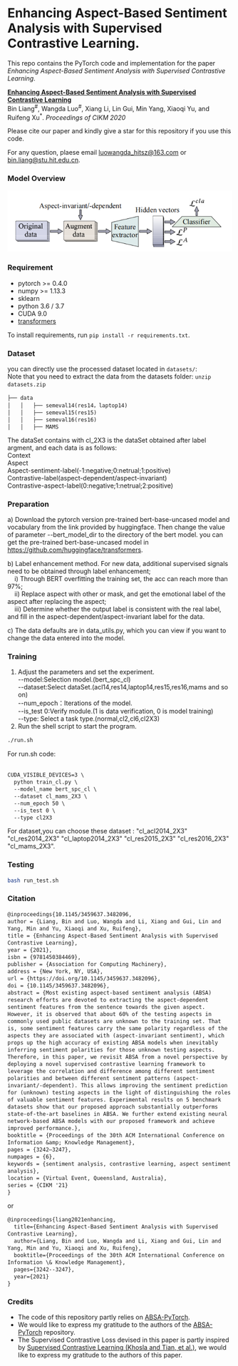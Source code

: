 # Enhancing Aspect-Based Sentiment Analysis with Supervised Contrastive Learning.

This repo contains the PyTorch code and implementation for the paper *Enhancing Aspect-Based Sentiment Analysis with Supervised Contrastive Learning*.

[**Enhancing Aspect-Based Sentiment Analysis with Supervised Contrastive Learning**](https://dl.acm.org/doi/pdf/10.1145/3459637.3482096) 
<br>
Bin Liang<sup>#</sup>, Wangda Luo<sup>#</sup>, Xiang Li, Lin Gui, Min Yang, Xiaoqi Yu, and Ruifeng Xu<sup>*</sup>. *Proceedings of CIKM 2020*
  
Please cite our paper and kindly give a star for this repository if you use this code. 

For any question, plaese email luowangda_hitsz@163.com or bin.liang@stu.hit.edu.cn.

### Model Overview
![model](./img/model_overview.png)

### Requirement

* pytorch >= 0.4.0
* numpy >= 1.13.3
* sklearn
* python 3.6 / 3.7
* CUDA 9.0
* [transformers](https://github.com/huggingface/transformers)

To install requirements, run `pip install -r requirements.txt`.  

### Dataset

you can directly use the processed dataset located in `datasets/`:  
Note that you need to extract the data from the datasets folder: `unzip datasets.zip`
```
├── data
│   │   ├── semeval14(res14，laptop14)
│   │   ├── semeval15(res15)
│   │   ├── semeval16(res16)
│   │   ├── MAMS
```

The dataSet contains with cl_2X3 is the dataSet obtained after label argment, and each data is as follows:  
Context  
Aspect  
Aspect-sentiment-label(-1:negative;0:netrual;1:positive)  
Contrastive-label(aspect-dependent/aspect-invariant)  
Contrastive-aspect-label(0:negative;1:netrual;2:positive)  

### Preparation
a) Download the pytorch version pre-trained bert-base-uncased model and vocabulary from the link provided by huggingface. Then change the value of parameter --bert_model_dir to the directory of the bert model.
you can get the pre-trained bert-base-uncased model in https://github.com/huggingface/transformers.

b) Label enhancement method. For new data, additional supervised signals need to be obtained through label enhancement;  
&nbsp;&nbsp;&nbsp;&nbsp;i) Through BERT overfitting the training set, the acc can reach more than 97%;  
&nbsp;&nbsp;&nbsp;&nbsp;ii) Replace aspect with other or mask, and get the emotional label of the aspect after replacing the aspect;  
&nbsp;&nbsp;&nbsp;&nbsp;iii) Determine whether the output label is consistent with the real label, and fill in the aspect-dependent/aspect-invariant label for the data.  

c) The data defaults are in data_utils.py, which you can view if you want to change the data entered into the model.

### Training

1. Adjust the parameters and set the experiment.  
    --model:Selection model.(bert_spc_cl)  
    --dataset:Select dataSet.(acl14,res14,laptop14,res15,res16,mams and so on)  
    --num_epoch：Iterations of the model.  
    --is_test 0:Verify module.(1 is data verification, 0 is model training)  
    --type: Select a task type.(normal,cl2,cl6,cl2X3)  
2. Run the shell script to start the program.

```bash
./run.sh
```
For run.sh code:
```angular2

CUDA_VISIBLE_DEVICES=3 \
  python train_cl.py \
  --model_name bert_spc_cl \
  --dataset cl_mams_2X3 \
  --num_epoch 50 \
  --is_test 0 \
  --type cl2X3

```
For dataset,you can choose these dataset : "cl_acl2014_2X3" "cl_res2014_2X3" "cl_laptop2014_2X3" "cl_res2015_2X3" "cl_res2016_2X3" "cl_mams_2X3".
### Testing
```sh
bash run_test.sh
```


### Citation
```
@inproceedings{10.1145/3459637.3482096,
author = {Liang, Bin and Luo, Wangda and Li, Xiang and Gui, Lin and Yang, Min and Yu, Xiaoqi and Xu, Ruifeng},
title = {Enhancing Aspect-Based Sentiment Analysis with Supervised Contrastive Learning},
year = {2021},
isbn = {9781450384469},
publisher = {Association for Computing Machinery},
address = {New York, NY, USA},
url = {https://doi.org/10.1145/3459637.3482096},
doi = {10.1145/3459637.3482096},
abstract = {Most existing aspect-based sentiment analysis (ABSA) research efforts are devoted to extracting the aspect-dependent sentiment features from the sentence towards the given aspect. However, it is observed that about 60% of the testing aspects in commonly used public datasets are unknown to the training set. That is, some sentiment features carry the same polarity regardless of the aspects they are associated with (aspect-invariant sentiment), which props up the high accuracy of existing ABSA models when inevitably inferring sentiment polarities for those unknown testing aspects. Therefore, in this paper, we revisit ABSA from a novel perspective by deploying a novel supervised contrastive learning framework to leverage the correlation and difference among different sentiment polarities and between different sentiment patterns (aspect-invariant/-dependent). This allows improving the sentiment prediction for (unknown) testing aspects in the light of distinguishing the roles of valuable sentiment features. Experimental results on 5 benchmark datasets show that our proposed approach substantially outperforms state-of-the-art baselines in ABSA. We further extend existing neural network-based ABSA models with our proposed framework and achieve improved performance.},
booktitle = {Proceedings of the 30th ACM International Conference on Information &amp; Knowledge Management},
pages = {3242–3247},
numpages = {6},
keywords = {sentiment analysis, contrastive learning, aspect sentiment analysis},
location = {Virtual Event, Queensland, Australia},
series = {CIKM '21}
}
```
or

```
@inproceedings{liang2021enhancing,
  title={Enhancing Aspect-Based Sentiment Analysis with Supervised Contrastive Learning},
  author={Liang, Bin and Luo, Wangda and Li, Xiang and Gui, Lin and Yang, Min and Yu, Xiaoqi and Xu, Ruifeng},
  booktitle={Proceedings of the 30th ACM International Conference on Information \& Knowledge Management},
  pages={3242--3247},
  year={2021}
}
```

### Credits
* The code of this repository partly relies on [ABSA-PyTorch](https://github.com/songyouwei/ABSA-PyTorch).
* We would like to express my gratitude to the authors of the [ABSA-PyTorch](https://github.com/songyouwei/ABSA-PyTorch) repository.
* The Supervised Contrastive Loss devised in this paper is partly inspired by [Supervised Contrastive Learning (Khosla and Tian, et al.)](https://proceedings.neurips.cc/paper/2020/file/d89a66c7c80a29b1bdbab0f2a1a94af8-Paper.pdf), we would like to express my gratitude to the authors of this paper.
